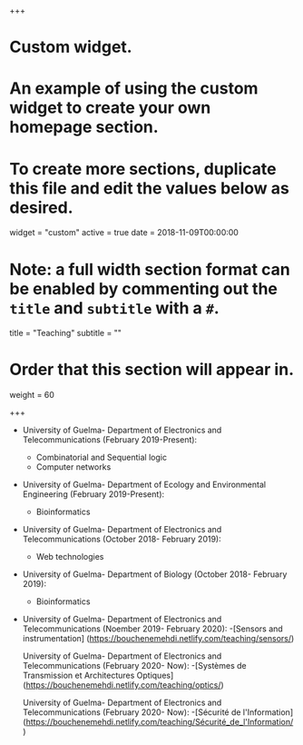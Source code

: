 +++
# Custom widget.
# An example of using the custom widget to create your own homepage section.
# To create more sections, duplicate this file and edit the values below as desired.
widget = "custom"
active = true
date = 2018-11-09T00:00:00

# Note: a full width section format can be enabled by commenting out the `title` and `subtitle` with a `#`.
title = "Teaching"
subtitle = ""

# Order that this section will appear in.
weight = 60


+++


- University of Guelma- Department of Electronics and Telecommunications (February 2019-Present):
  - Combinatorial and Sequential logic
  - Computer networks
  
- University of Guelma- Department of Ecology and Environmental Engineering (February 2019-Present):
  - Bioinformatics
	
- University of Guelma- Department of Electronics and Telecommunications (October 2018- February 2019):

  - Web technologies
- University of Guelma- Department of Biology (October 2018- February 2019):
  - Bioinformatics
  
- University of Guelma- Department of Electronics and Telecommunications (Noember 2019- February 2020):
  -[Sensors and instrumentation] (https://bouchenemehdi.netlify.com/teaching/sensors/)

  University of Guelma- Department of Electronics and Telecommunications (February 2020- Now): -[Systèmes de Transmission et Architectures Optiques] (https://bouchenemehdi.netlify.com/teaching/optics/)
  
  University of Guelma- Department of Electronics and Telecommunications (February 2020- Now): -[Sécurité de l'Information] (https://bouchenemehdi.netlify.com/teaching/Sécurité_de_l'Information/)

